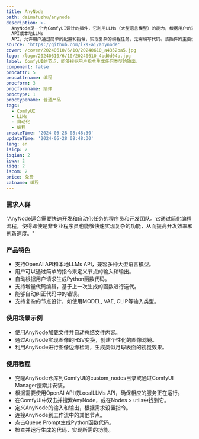 ```yaml
---
title: AnyNode
path: daimafuzhu/anynode
description: >-
  AnyNode是一个为ComfyUI设计的插件，它利用LLMs（大型语言模型）的能力，根据用户的输入生成所需的输出。它支持使用OpenAI
  API或本地LLMs
  API，允许用户通过简单的配置和指令，实现复杂的编程任务，无需编写代码。该插件的主要优点包括易用性、灵活性和强大的功能，能够显著提高开发效率，尤其适合需要快速原型开发和自动化任务的开发者。
source: 'https://github.com/lks-ai/anynode'
cover: /cover/20240610/6/10/20240610_a4352ba5.jpg
logo: /logo/20240610/6/10/20240610_4bd0d04b.jpg
label: ComfyUI的节点，能够根据用户指令生成任何类型的输出。
component: false
procattr: 5
procattrname: 编程
procform: 3
procformname: 插件
proctype: 1
proctypename: 普通产品
tags:
  - ComfyUI
  - LLMs
  - 自动化
  - 编程
createTime: '2024-05-28 08:48:30'
updateTime: '2024-05-28 08:48:30'
lang: en
isicp: 2
isqian: 2
iswx: 2
isqq: 2
iscom: 2
price: 免费
catname: 编程
---
```




### 需求人群
"AnyNode适合需要快速开发和自动化任务的程序员和开发团队。它通过简化编程流程，使得即使是非专业程序员也能够快速实现复杂的功能，从而提高开发效率和创新速度。"

### 产品特色
* 支持OpenAI API和本地LLMs API，兼容多种大型语言模型。
* 用户可以通过简单的指令来定义节点的输入和输出。
* 自动根据用户请求生成Python函数代码。
* 支持增量代码编辑，基于上一次生成的函数进行迭代。
* 能够自动纠正代码中的错误。
* 支持复杂的节点设计，如使用MODEL, VAE, CLIP等输入类型。

### 使用场景示例
* 使用AnyNode加载文件并自动总结文件内容。
* 通过AnyNode实现图像的HSV变换，创建个性化的图像滤镜。
* 利用AnyNode进行图像边缘检测，生成类似月球表面的视觉效果。

### 使用教程
* 克隆AnyNode仓库到ComfyUI的custom_nodes目录或通过ComfyUI Manager搜索并安装。
* 根据需要使用OpenAI API或LocalLLMs API，确保相应的服务正在运行。
* 在ComfyUI中双击并搜索AnyNode，或在Nodes > utils中找到它。
* 定义AnyNode的输入和输出，根据需求设置指令。
* 连接AnyNode到工作流中的其他节点。
* 点击Queue Prompt生成Python函数代码。
* 检查并运行生成的代码，实现所需的功能。

  
